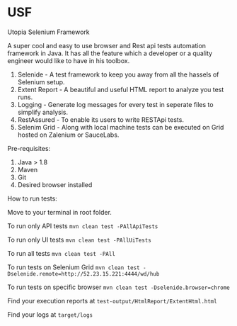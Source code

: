 # USF
Utopia Selenium Framework

A super cool and easy to use browser and Rest api tests automation framework in Java. It has all the feature which a developer or a quality engineer would like to have in his toolbox.

1. Selenide - A test framework to keep you away from all the hassels of Selenium setup.
2. Extent Report - A beautiful and useful HTML report to analyze you test runs.
3. Logging - Generate log messages for every test in seperate files to simplify analysis.
4. RestAssured - To enable its users to write RESTApi tests.
5. Selenim Grid - Along with local machine tests can be executed on Grid hosted on Zalenium or SauceLabs.

Pre-requisites:
1. Java > 1.8
2. Maven
3. Git
4. Desired browser installed

How to run tests:

Move to your terminal in root folder.

To run only API tests
`mvn clean test -PAllApiTests`

To run only UI tests
`mvn clean test -PAllUiTests`

To run all tests
`mvn clean test -PAll`

To run tests on Selenium Grid
`mvn clean test -Dselenide.remote=http://52.23.15.221:4444/wd/hub`

To run tests on specific browser
`mvn clean test -Dselenide.browser=chrome`


Find your execution reports at
`test-output/HtmlReport/ExtentHtml.html`

Find your logs at
`target/logs`
